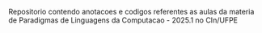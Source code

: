 Repositorio contendo anotacoes e codigos referentes as aulas da materia de Paradigmas de Linguagens da Computacao - 2025.1 no CIn/UFPE
